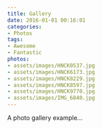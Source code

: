 ```yaml
---
title: Gallery
date: 2016-01-01 00:16:01
categories:
- Photos
tags:
- Awesome
- Fantastic
photos:
- assets/images/HNCK0537.jpg
- assets/images/HNCK6173.jpg
- assets/images/HNCK8229.jpg
- assets/images/HNCK8597.jpg
- assets/images/HNCK9770.jpg
- assets/images/IMG_6840.jpg
---
```

A photo gallery example...
